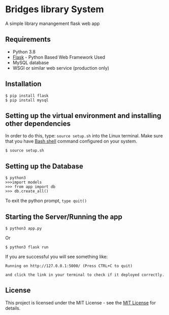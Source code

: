 # Bridges library System 
A simple library manangement flask web app

## Requirements
* Python 3.8
* [Flask](http://flask.pocoo.org/docs/0.11/)  - Python Based Web Framework Used
* MySQL database
* WSGI or similar web service (production only)

## Installation
```
$ pip install flask
$ pip install mysql
```

## Setting up the virtual environment and installing other dependencies

In order to do this, type: ```source setup.sh``` into the Linux terminal. Make sure that you have [Bash shell](https://www.gnu.org/software/bash/manual/html_node/Basic-Installation.html) command configured on your system. 
```
$ source setup.sh
```

## Setting up the Database
```
$ python3
>>>import models
>>> from app import db
>>> db.create_all()
```
To exit the python prompt, ```type quit()```

## Starting the Server/Running the app
```
$ python3 app.py
```

Or  
```
$ python3 flask run
```
If you are successful you will see something like:  
```
Running on http://127.0.0.1:5000/ (Press CTRL+C to quit)

and click the link in your terminal to check if it deployed correctly.
```
## License 

This project is licensed under the MIT License - see the [MIT License](https://opensource.org/licenses/MIT) for details.
